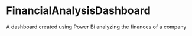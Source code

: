 # FinancialAnalysisDashboard
A dashboard created using Power Bi analyzing the finances of a company
